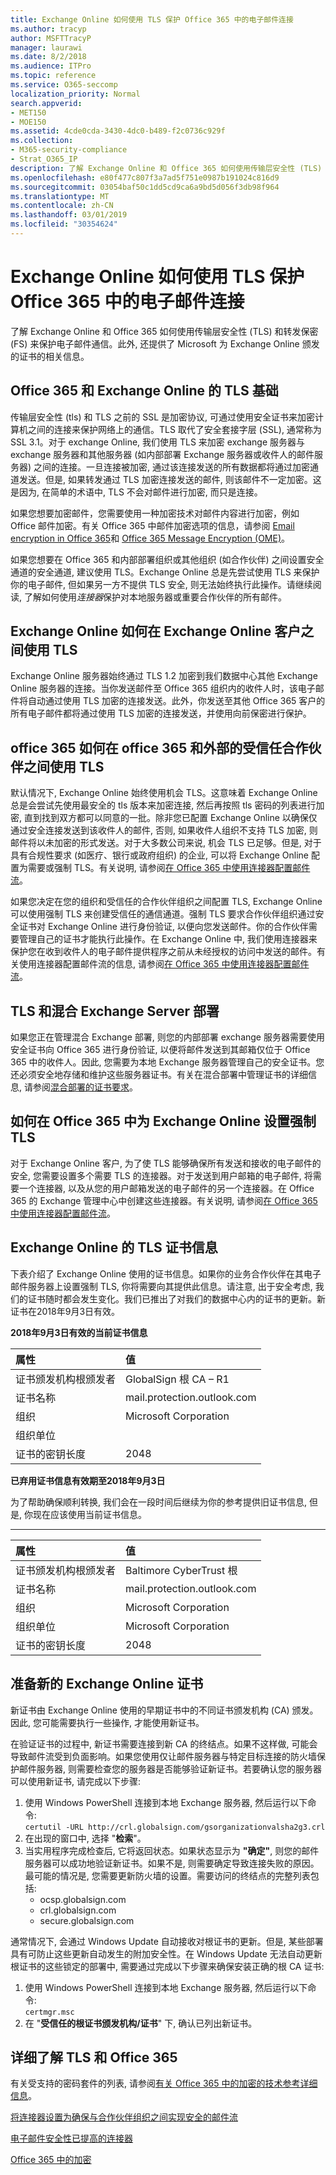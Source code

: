 ```yaml
---
title: Exchange Online 如何使用 TLS 保护 Office 365 中的电子邮件连接
ms.author: tracyp
author: MSFTTracyP
manager: laurawi
ms.date: 8/2/2018
ms.audience: ITPro
ms.topic: reference
ms.service: O365-seccomp
localization_priority: Normal
search.appverid:
- MET150
- MOE150
ms.assetid: 4cde0cda-3430-4dc0-b489-f2c0736c929f
ms.collection:
- M365-security-compliance
- Strat_O365_IP
description: 了解 Exchange Online 和 Office 365 如何使用传输层安全性 (TLS) 和转发保密 (FS) 来保护电子邮件通信。此外, 还可获取 Microsoft 为 Exchange Online 颁发的证书的相关信息。
ms.openlocfilehash: e80f477c807f3a7ad5f751e0987b191024c816d9
ms.sourcegitcommit: 03054baf50c1dd5cd9ca6a9bd5d056f3db98f964
ms.translationtype: MT
ms.contentlocale: zh-CN
ms.lasthandoff: 03/01/2019
ms.locfileid: "30354624"
---
```

# <a name="how-exchange-online-uses-tls-to-secure-email-connections-in-office-365"></a>Exchange Online 如何使用 TLS 保护 Office 365 中的电子邮件连接

了解 Exchange Online 和 Office 365 如何使用传输层安全性 (TLS) 和转发保密 (FS) 来保护电子邮件通信。此外, 还提供了 Microsoft 为 Exchange Online 颁发的证书的相关信息。
  
## <a name="tls-basics-for-office-365-and-exchange-online"></a>Office 365 和 Exchange Online 的 TLS 基础

传输层安全性 (tls) 和 TLS 之前的 SSL 是加密协议, 可通过使用安全证书来加密计算机之间的连接来保护网络上的通信。TLS 取代了安全套接字层 (SSL), 通常称为 SSL 3.1。对于 exchange Online, 我们使用 TLS 来加密 exchange 服务器与 exchange 服务器和其他服务器 (如内部部署 Exchange 服务器或收件人的邮件服务器) 之间的连接。一旦连接被加密, 通过该连接发送的所有数据都将通过加密通道发送。但是, 如果转发通过 TLS 加密连接发送的邮件, 则该邮件不一定加密。这是因为, 在简单的术语中, TLS 不会对邮件进行加密, 而只是连接。
  
如果您想要加密邮件，您需要使用一种加密技术对邮件内容进行加密，例如 Office 邮件加密。有关 Office 365 中邮件加密选项的信息，请参阅 [Email encryption in Office 365](email-encryption.md)和 [Office 365 Message Encryption (OME)](ome.md)。 
  
如果您想要在 Office 365 和内部部署组织或其他组织 (如合作伙伴) 之间设置安全通道的安全通道, 建议使用 TLS。Exchange Online 总是先尝试使用 TLS 来保护你的电子邮件, 但如果另一方不提供 TLS 安全, 则无法始终执行此操作。请继续阅读, 了解如何使用*连接器*保护对本地服务器或重要合作伙伴的所有邮件。 
  
## <a name="how-exchange-online-uses-tls-between-exchange-online-customers"></a>Exchange Online 如何在 Exchange Online 客户之间使用 TLS

Exchange Online 服务器始终通过 TLS 1.2 加密到我们数据中心其他 Exchange Online 服务器的连接。当你发送邮件至 Office 365 组织内的收件人时，该电子邮件将自动通过使用 TLS 加密的连接发送。此外，你发送至其他 Office 365 客户的所有电子邮件都将通过使用 TLS 加密的连接发送，并使用向前保密进行保护。
  
## <a name="how-office-365-uses-tls-between-office-365-and-external-trusted-partners"></a>office 365 如何在 office 365 和外部的受信任合作伙伴之间使用 TLS

默认情况下, Exchange Online 始终使用机会 TLS。这意味着 Exchange Online 总是会尝试先使用最安全的 tls 版本来加密连接, 然后再按照 tls 密码的列表进行加密, 直到找到双方都可以同意的一批。除非您已配置 Exchange Online 以确保仅通过安全连接发送到该收件人的邮件, 否则, 如果收件人组织不支持 TLS 加密, 则邮件将以未加密的形式发送。对于大多数公司来说, 机会 TLS 已足够。但是, 对于具有合规性要求 (如医疗、银行或政府组织) 的企业, 可以将 Exchange Online 配置为需要或强制 TLS。有关说明, 请参阅[在 Office 365 中使用连接器配置邮件流](https://technet.microsoft.com/library/ms.exch.eac.connectorselection%28v=exchg.150%29.aspx)。
  
如果您决定在您的组织和受信任的合作伙伴组织之间配置 TLS, Exchange Online 可以使用强制 TLS 来创建受信任的通信通道。强制 TLS 要求合作伙伴组织通过安全证书对 Exchange Online 进行身份验证, 以便向您发送邮件。你的合作伙伴需要管理自己的证书才能执行此操作。在 Exchange Online 中, 我们使用连接器来保护您在收到收件人的电子邮件提供程序之前从未经授权的访问中发送的邮件。有关使用连接器配置邮件流的信息, 请参阅[在 Office 365 中使用连接器配置邮件流](https://technet.microsoft.com/library/ms.exch.eac.connectorselection%28v=exchg.150%29.aspx)。
  
## <a name="tls-and-hybrid-exchange-server-deployments"></a>TLS 和混合 Exchange Server 部署

如果您正在管理混合 Exchange 部署, 则您的内部部署 exchange 服务器需要使用安全证书向 Office 365 进行身份验证, 以便将邮件发送到其邮箱仅位于 Office 365 中的收件人。因此, 您需要为本地 Exchange 服务器管理自己的安全证书。您还必须安全地存储和维护这些服务器证书。有关在混合部署中管理证书的详细信息, 请参阅[混合部署的证书要求](https://technet.microsoft.com/library/hh563848%28v=exchg.150%29.aspx)。
  
## <a name="how-to-set-up-forced-tls-for-exchange-online-in-office-365"></a>如何在 Office 365 中为 Exchange Online 设置强制 TLS

对于 Exchange Online 客户, 为了使 TLS 能够确保所有发送和接收的电子邮件的安全, 您需要设置多个需要 TLS 的连接器。对于发送到用户邮箱的电子邮件, 将需要一个连接器, 以及从您的用户邮箱发送的电子邮件的另一个连接器。在 Office 365 的 Exchange 管理中心中创建这些连接器。有关说明, 请参阅[在 Office 365 中使用连接器配置邮件流](https://technet.microsoft.com/library/ms.exch.eac.connectorselection%28v=exchg.150%29.aspx)。
  
## <a name="tls-certificate-information-for-exchange-online"></a>Exchange Online 的 TLS 证书信息

下表介绍了 Exchange Online 使用的证书信息。如果你的业务合作伙伴在其电子邮件服务器上设置强制 TLS, 你将需要向其提供此信息。请注意, 出于安全考虑, 我们的证书随时都会发生变化。我们已推出了对我们的数据中心内的证书的更新。新证书在2018年9月3日有效。
  
 **2018年9月3日有效的当前证书信息**
  
|**属性**|**值**|
|:-----|:-----|
|证书颁发机构根颁发者  <br/> |GlobalSign 根 CA – R1 <br/> |
|证书名称  <br/> |mail.protection.outlook.com  <br/> |
|组织  <br/> |Microsoft Corporation  <br/> |
|组织单位  <br/> |  <br/> |
|证书的密钥长度  <br/> |2048  <br/> |
   
 **已弃用证书信息有效期至2018年9月3日**
  
为了帮助确保顺利转换, 我们会在一段时间后继续为你的参考提供旧证书信息, 但是, 你现在应该使用当前证书信息。
  
****

|**属性**|**值**|
|:-----|:-----|
|证书颁发机构根颁发者  <br/> |Baltimore CyberTrust 根  <br/> |
|证书名称  <br/> |mail.protection.outlook.com  <br/> |
|组织  <br/> |Microsoft Corporation  <br/> |
|组织单位  <br/> |Microsoft Corporation  <br/> |
|证书的密钥长度  <br/> |2048  <br/> |
   
## <a name="prepare-for-the-new-exchange-online-certificate"></a>准备新的 Exchange Online 证书

新证书由 Exchange Online 使用的早期证书中的不同证书颁发机构 (CA) 颁发。因此, 您可能需要执行一些操作, 才能使用新证书。

在验证证书的过程中, 新证书需要连接到新 CA 的终结点。如果不这样做, 可能会导致邮件流受到负面影响。如果您使用仅让邮件服务器与特定目标连接的防火墙保护邮件服务器, 则需要检查您的服务器是否能够验证新证书。若要确认您的服务器可以使用新证书, 请完成以下步骤:

1. 使用 Windows PowerShell 连接到本地 Exchange 服务器, 然后运行以下命令:  
  `certutil -URL http://crl.globalsign.com/gsorganizationvalsha2g3.crl`
2. 在出现的窗口中, 选择 "**检索**"。
3. 当实用程序完成检查后, 它将返回状态。如果状态显示为 **"确定"**, 则您的邮件服务器可以成功地验证新证书。如果不是, 则需要确定导致连接失败的原因。最可能的情况是, 您需要更新防火墙的设置。需要访问的终结点的完整列表包括:
    - ocsp.globalsign.com
     - crl.globalsign.com
     - secure.globalsign.com   

通常情况下, 会通过 Windows Update 自动接收对根证书的更新。但是, 某些部署具有可防止这些更新自动发生的附加安全性。在 Windows Update 无法自动更新根证书的这些锁定的部署中, 需要通过完成以下步骤来确保安装正确的根 CA 证书:
1.  使用 Windows PowerShell 连接到本地 Exchange 服务器, 然后运行以下命令:  
  `certmgr.msc`
2. 在 "**受信任的根证书颁发机构/证书**" 下, 确认已列出新证书。

## <a name="get-more-information-about-tls-and-office-365"></a>详细了解 TLS 和 Office 365

有关受支持的密码套件的列表, 请参阅[有关 Office 365 中的加密的技术参考详细信息](technical-reference-details-about-encryption.md)。
  
[将连接器设置为确保与合作伙伴组织之间实现安全的邮件流](https://technet.microsoft.com/library/dn751021%28v=exchg.150%29.aspx)
  
[电子邮件安全性已提高的连接器](https://technet.microsoft.com/library/261d92e4-7371-4555-b781-2062b5bb5278.aspx)
  
[Office 365 中的加密](encryption.md)
  

